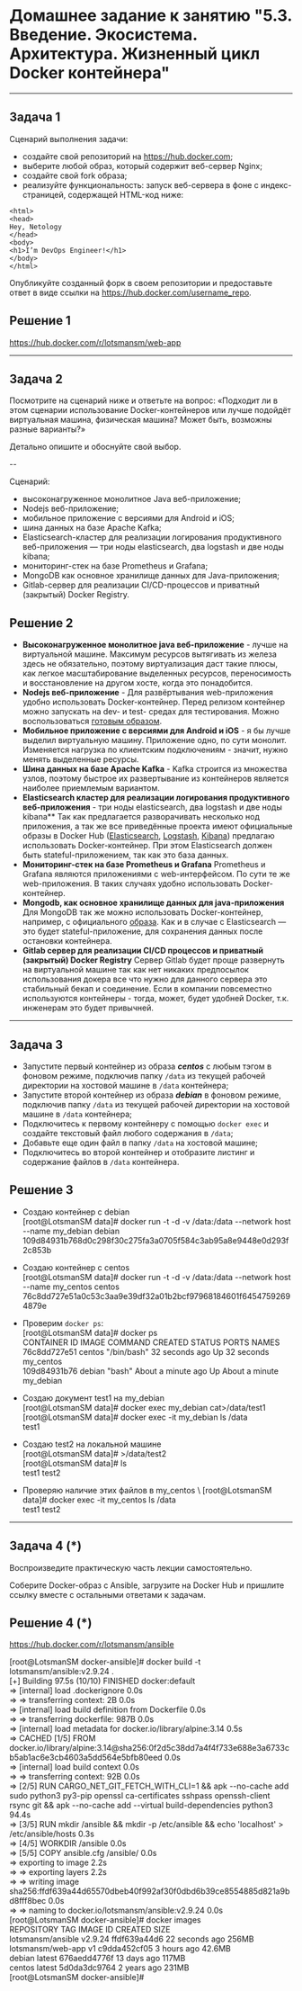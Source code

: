 
# Домашнее задание к занятию "5.3. Введение. Экосистема. Архитектура. Жизненный цикл Docker контейнера"

---
## Задача 1

Сценарий выполнения задачи:

- создайте свой репозиторий на https://hub.docker.com;
- выберите любой образ, который содержит веб-сервер Nginx;
- создайте свой fork образа;
- реализуйте функциональность:
запуск веб-сервера в фоне с индекс-страницей, содержащей HTML-код ниже:
```
<html>
<head>
Hey, Netology
</head>
<body>
<h1>I’m DevOps Engineer!</h1>
</body>
</html>
```

Опубликуйте созданный форк в своем репозитории и предоставьте ответ в виде ссылки на https://hub.docker.com/username_repo.

## Решение 1

https://hub.docker.com/r/lotsmansm/web-app

---
## Задача 2

Посмотрите на сценарий ниже и ответьте на вопрос:
«Подходит ли в этом сценарии использование Docker-контейнеров или лучше подойдёт виртуальная машина, физическая машина? Может быть, возможны разные варианты?»

Детально опишите и обоснуйте свой выбор.

--

Сценарий:

- высоконагруженное монолитное Java веб-приложение;
- Nodejs веб-приложение;
- мобильное приложение c версиями для Android и iOS;
- шина данных на базе Apache Kafka;
- Elasticsearch-кластер для реализации логирования продуктивного веб-приложения — три ноды elasticsearch, два logstash и две ноды kibana;
- мониторинг-стек на базе Prometheus и Grafana;
- MongoDB как основное хранилище данных для Java-приложения;
- Gitlab-сервер для реализации CI/CD-процессов и приватный (закрытый) Docker Registry.

## Решение 2

- **Высоконагруженное монолитное java веб-приложение** - лучше на виртуальной машине. Максимум ресурсов вытягивать из железа здесь не обязательно, поэтому виртуализация даст такие плюсы, как легкое масштабирование выделенных ресурсов, переносимость и восстановление на другом хосте, когда это понадобится.
- **Nodejs веб-приложение** - Для развёртывания web-приложения удобно использовать Docker-контейнер. Перед релизом контейнер можно запускать на dev- и test- средах для тестирования. Можно воспользоваться [готовым образом](https://hub.docker.com/_/node).
- **Мобильное приложение c версиями для Android и iOS** - я бы лучше выделил виртуальную машину. Приложение одно, по сути монолит. Изменяется нагрузка по клиентским подключениям - значит, нужно менять выделенные ресурсы.
- **Шина данных на базе Apache Kafka** - Kafka строится из множества узлов, поэтому быстрое их развертывание из контейнеров является наиболее приемлемым вариантом.
- **Elasticsearch кластер для реализации логирования продуктивного веб-приложения**  - три ноды elasticsearch, два logstash и две ноды kibana** Так как предлагается разворачивать несколько нод приложения, а так же все приведённые проекта имеют официальные образы в Docker Hub ([Elasticsearch](https://hub.docker.com/_/elasticsearch), [Logstash](https://hub.docker.com/_/logstash), [Kibana](https://hub.docker.com/_/kibana)) предлагаю использовать Docker-контейнер. При этом Elasticsearch должен быть stateful-приложением, так как это база данных.
- **Мониторинг-стек на базе Prometheus и Grafana** Prometheus и Grafana являются приложениями с web-интерфейсом. По сути те же web-приложения. В таких случаях удобно использовать Docker-контейнер.
- **Mongodb, как основное хранилище данных для java-приложения** Для MongoDB так же можно использовать Docker-контейнер, например, с официального [образа](https://hub.docker.com/_/mongo). Как и в случае с Elasticsearch — это будет stateful-приложение, для сохранения данных после остановки контейнера.
- **Gitlab сервер для реализации CI/CD процессов и приватный (закрытый) Docker Registry** Сервер Gitlab будет проще развернуть на виртуальной машине так как нет никаких предпосылок использования докера все что нужно для данного сервера это стабильный бекап и соединение. Если в компании повсеместно используются контейнеры - тогда, может, будет удобней Docker, т.к. инженерам это будет привычней.

---
## Задача 3

- Запустите первый контейнер из образа ***centos*** c любым тэгом в фоновом режиме, подключив папку ```/data``` из текущей рабочей директории на хостовой машине в ```/data``` контейнера;
- Запустите второй контейнер из образа ***debian*** в фоновом режиме, подключив папку ```/data``` из текущей рабочей директории на хостовой машине в ```/data``` контейнера;
- Подключитесь к первому контейнеру с помощью ```docker exec``` и создайте текстовый файл любого содержания в ```/data```;
- Добавьте еще один файл в папку ```/data``` на хостовой машине;
- Подключитесь во второй контейнер и отобразите листинг и содержание файлов в ```/data``` контейнера.

## Решение 3

- Создаю контейнер с debian \
[root@LotsmanSM data]# docker run -t -d -v /data:/data --network host --name my_debian debian \
109d84931b768d0c298f30c275fa3a0705f584c3ab95a8e9448e0d293f2c853b

- Создаю контейнер с centos \
[root@LotsmanSM data]# docker run -t -d -v /data:/data --network host --name my_centos centos \
76c8dd727e51a0c53c3aa9e39df32a01b2bcf97968184601f64547592694879e

- Проверим `docker ps`: \
[root@LotsmanSM data]# docker ps\
CONTAINER ID   IMAGE     COMMAND       CREATED              STATUS              PORTS     NAMES \
76c8dd727e51   centos    "/bin/bash"   32 seconds ago       Up 32 seconds                 my_centos \
109d84931b76   debian    "bash"        About a minute ago   Up About a minute             my_debian

- Создаю документ test1 на my_debian \
[root@LotsmanSM data]# docker exec my_debian cat>/data/test1 \
[root@LotsmanSM data]# docker exec -it my_debian ls /data \
test1

- Создаю test2 на локальной машине \
[root@LotsmanSM data]# >/data/test2 \
[root@LotsmanSM data]# ls \
test1  test2

- Проверяю наличие этих файлов в my_centos \ 
[root@LotsmanSM data]# docker exec -it my_centos ls /data \
test1  test2

---
## Задача 4 (*)

Воспроизведите практическую часть лекции самостоятельно.

Соберите Docker-образ с Ansible, загрузите на Docker Hub и пришлите ссылку вместе с остальными ответами к задачам.

## Решение 4 (*)

https://hub.docker.com/r/lotsmansm/ansible

[root@LotsmanSM docker-ansible]# docker build -t lotsmansm/ansible:v2.9.24 . \
[+] Building 97.5s (10/10) FINISHED                                                                                                                                                                                 docker:default \
 => [internal] load .dockerignore                                                                                                                                                                                             0.0s \
 => => transferring context: 2B                                                                                                                                                                                               0.0s \
 => [internal] load build definition from Dockerfile                                                                                                                                                                          0.0s \
 => => transferring dockerfile: 987B                                                                                                                                                                                          0.0s \
 => [internal] load metadata for docker.io/library/alpine:3.14                                                                                                                                                                0.5s \
 => CACHED [1/5] FROM docker.io/library/alpine:3.14@sha256:0f2d5c38dd7a4f4f733e688e3a6733cb5ab1ac6e3cb4603a5dd564e5bfb80eed                                                                                                   0.0s \
 => [internal] load build context                                                                                                                                                                                             0.0s \
 => => transferring context: 92B                                                                                                                                                                                              0.0s \
 => [2/5] RUN  CARGO_NET_GIT_FETCH_WITH_CLI=1 &&      apk --no-cache add sudo python3 py3-pip openssl ca-certificates sshpass openssh-client rsync git &&      apk --no-cache add      --virtual build-dependencies python3  94.4s \
 => [3/5] RUN  mkdir /ansible &&      mkdir -p /etc/ansible &&      echo 'localhost' > /etc/ansible/hosts                                                                                                                     0.3s \
 => [4/5] WORKDIR /ansible                                                                                                                                                                                                    0.0s \
 => [5/5] COPY ansible.cfg /ansible/                                                                                                                                                                                          0.0s \
 => exporting to image                                                                                                                                                                                                        2.2s \
 => => exporting layers                                                                                                                                                                                                       2.2s \
 => => writing image sha256:ffdf639a44d65570dbeb40f992af30f0dbd6b39ce8554885d821a9bd8fff8bec                                                                                                                                  0.0s \
 => => naming to docker.io/lotsmansm/ansible:v2.9.24                                                                                                                                                                          0.0s \
[root@LotsmanSM docker-ansible]# docker images \
REPOSITORY          TAG       IMAGE ID       CREATED          SIZE  \
lotsmansm/ansible   v2.9.24   ffdf639a44d6   22 seconds ago   256MB  \
lotsmansm/web-app   v1        c9dda452cf05   3 hours ago      42.6MB \
debian              latest    676aedd4776f   13 days ago      117MB  \
centos              latest    5d0da3dc9764   2 years ago      231MB  \
[root@LotsmanSM docker-ansible]#
